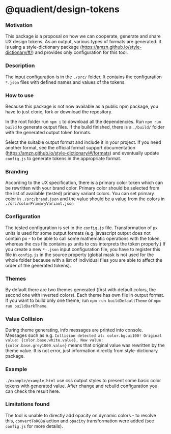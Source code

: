 # @quadient/design-tokens

### Motivation 
This package is a proposal on how we can cooperate, generate and share UX design tokens. As an output, various types of formats are generated. It is using a style-dictionary package (https://amzn.github.io/style-dictionary/#/) and provides only configuration for this tool.

### Description 
The input configuration is in the `./src/` folder. It contains the configuration `*.json` files with defined names and values of the tokens.

### How to use
Because this package is not now available as a public npm package, you have to just clone, fork or download the repository.

In the root folder run `npm i` to download all the dependencies. Run `npm run build` to generate output files. If the build finished, there is a `./build/` folder with the generated output token formats. 

Select the suitable output format and include it in your project. If you need another format, see the official format support documentation (https://amzn.github.io/style-dictionary/#/formats) and eventually update `config.js` to generate tokens in the appropriate format.

### Branding

According to the UX specification, there is a primary color token which can be rewritten with your brand color. Primary color should be selected from the list of available (tested) primary variant colors. You can set primary color in `./src/brand.json` and the value should be a value from the colors in `./src/colorPrimaryVariant.json`

### Configuration
The tested configuration is set in the `config.js` file. Transformation of `px` units is used for some output formats (e.g. javascript output does not contain px - to be able to call some mathematic operations with the token, whereas the css file contains `px` units to css interprets the token properly.) If you create a new `*-.json` input configuration file, you have to register this file in `config.js` in the source property (global mask is not used for the whole folder because with a list of individual files you are able to affect the order of the generated tokens).

### Themes
By default there are two themes generated (first with default colors, the second one with inverted colors). Each theme has own file in output format. 
If you want to build only one theme, run `npm run buildDefaultTheme` or `npm run buildDarkTheme`.

### Value Collision
During theme generating, info messages are printed into console. Messages such as e.g. `Collision detected at: color.bg.ui100! Original value: {color.base.white.value}, New value: {color.base.grey1000.value}` means that original value was rewritten by the theme value. It is not error, just information directly from style-dictionary package. 

### Example
`./example/example.html` use css output styles to present some basic color tokens with generated value. After change and rebuild configuration you can check the result here.

### Limitations found
The tool is unable to directly add opacity on dynamic colors - to resolve this, `convertToRGBa` action and `opacity` transformation were added (see `config.js` for more details).



